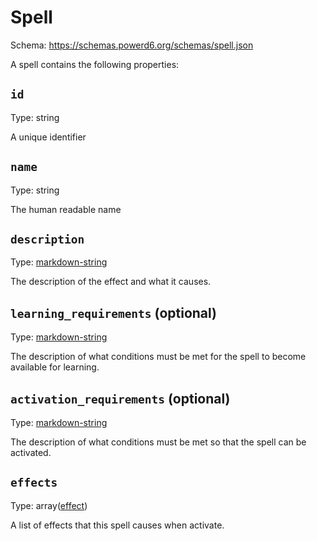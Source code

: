 # Spell

Schema: https://schemas.powerd6.org/schemas/spell.json

A spell contains the following properties:

## `id`

Type: string

A unique identifier

## `name`

Type: string

The human readable name

## `description`

Type: [markdown-string](markdown-string.md)

The description of the effect and what it causes.

## `learning_requirements` (optional)

Type: [markdown-string](markdown-string.md)

The description of what conditions must be met for the spell to become available for learning.

## `activation_requirements` (optional)

Type: [markdown-string](markdown-string.md)

The description of what conditions must be met so that the spell can be activated.

## `effects`

Type: array([effect](effect.md))

A list of effects that this spell causes when activate.
